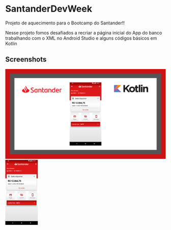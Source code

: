 # SantanderDevWeek

Projeto de aquecimento para o Bootcamp do Santander!!

Nesse projeto fomos desafiados a recriar a página inicial do App do banco trabalhando com o XML no Android Studio e alguns códigos básicos em Kotlin



## Screenshots

<img src="/screenshots/Image2.png"/>

<img src="/screenshots/Image1.png" style="zoom:20%;" />